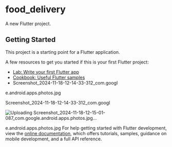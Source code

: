 # food_delivery

A new Flutter project.

## Getting Started

This project is a starting point for a Flutter application.

A few resources to get you started if this is your first Flutter project:

- [Lab: Write your first Flutter app](https://docs.flutter.dev/get-started/codelab)
- [Cookbook: Useful Flutter samples](https://docs.flutter.dev/cookbook)
- Screenshot_2024-11-18-12-14-33-312_com.googl

e.android.apps.photos.jpg

Screenshot_2024-11-18-12-14-33-312_com.googl

![Uploading Screenshot_2024-11-18-12-15-01-087_com.google.android.apps.photos.jpg…]()

e.android.apps.photos.jpg
For help getting started with Flutter development, view the
[online documentation](https://docs.flutter.dev/), which offers tutorials,
samples, guidance on mobile development, and a full API reference.
